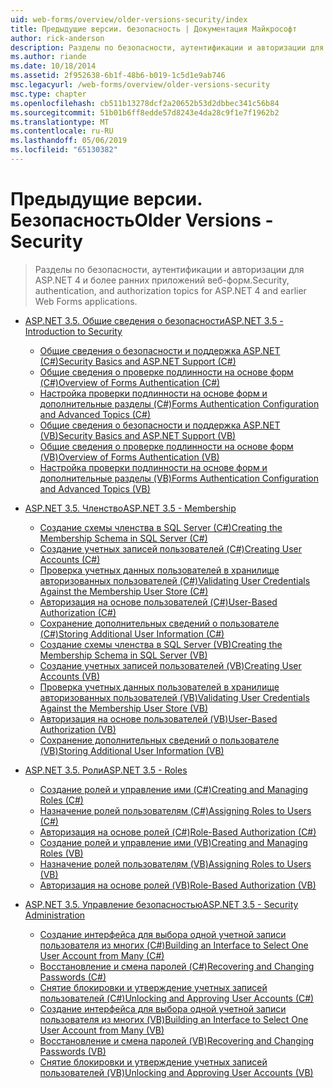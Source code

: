 ```yaml
---
uid: web-forms/overview/older-versions-security/index
title: Предыдущие версии. безопасность | Документация Майкрософт
author: rick-anderson
description: Разделы по безопасности, аутентификации и авторизации для ASP.NET 4 и более ранних приложений веб-форм.
ms.author: riande
ms.date: 10/18/2014
ms.assetid: 2f952638-6b1f-48b6-b019-1c5d1e9ab746
msc.legacyurl: /web-forms/overview/older-versions-security
msc.type: chapter
ms.openlocfilehash: cb511b13278dcf2a20652b53d2dbbec341c56b84
ms.sourcegitcommit: 51b01b6ff8edde57d8243e4da28c9f1e7f1962b2
ms.translationtype: MT
ms.contentlocale: ru-RU
ms.lasthandoff: 05/06/2019
ms.locfileid: "65130382"
---
```

# <a name="older-versions---security"></a><span data-ttu-id="876bf-103">Предыдущие версии. Безопасность</span><span class="sxs-lookup"><span data-stu-id="876bf-103">Older Versions - Security</span></span>

> <span data-ttu-id="876bf-104">Разделы по безопасности, аутентификации и авторизации для ASP.NET 4 и более ранних приложений веб-форм.</span><span class="sxs-lookup"><span data-stu-id="876bf-104">Security, authentication, and authorization topics for ASP.NET 4 and earlier Web Forms applications.</span></span>

- [<span data-ttu-id="876bf-105">ASP.NET 3.5. Общие сведения о безопасности</span><span class="sxs-lookup"><span data-stu-id="876bf-105">ASP.NET 3.5 - Introduction to Security</span></span>](introduction/index.md)

    - [<span data-ttu-id="876bf-106">Общие сведения о безопасности и поддержка ASP.NET (C#)</span><span class="sxs-lookup"><span data-stu-id="876bf-106">Security Basics and ASP.NET Support (C#)</span></span>](introduction/security-basics-and-asp-net-support-cs.md)
    - [<span data-ttu-id="876bf-107">Общие сведения о проверке подлинности на основе форм (C#)</span><span class="sxs-lookup"><span data-stu-id="876bf-107">Overview of Forms Authentication (C#)</span></span>](introduction/an-overview-of-forms-authentication-cs.md)
    - [<span data-ttu-id="876bf-108">Настройка проверки подлинности на основе форм и дополнительные разделы (C#)</span><span class="sxs-lookup"><span data-stu-id="876bf-108">Forms Authentication Configuration and Advanced Topics (C#)</span></span>](introduction/forms-authentication-configuration-and-advanced-topics-cs.md)
    - [<span data-ttu-id="876bf-109">Общие сведения о безопасности и поддержка ASP.NET (VB)</span><span class="sxs-lookup"><span data-stu-id="876bf-109">Security Basics and ASP.NET Support (VB)</span></span>](introduction/security-basics-and-asp-net-support-vb.md)
    - [<span data-ttu-id="876bf-110">Общие сведения о проверке подлинности на основе форм (VB)</span><span class="sxs-lookup"><span data-stu-id="876bf-110">Overview of Forms Authentication (VB)</span></span>](introduction/an-overview-of-forms-authentication-vb.md)
    - [<span data-ttu-id="876bf-111">Настройка проверки подлинности на основе форм и дополнительные разделы (VB)</span><span class="sxs-lookup"><span data-stu-id="876bf-111">Forms Authentication Configuration and Advanced Topics (VB)</span></span>](introduction/forms-authentication-configuration-and-advanced-topics-vb.md)
- [<span data-ttu-id="876bf-112">ASP.NET 3.5. Членство</span><span class="sxs-lookup"><span data-stu-id="876bf-112">ASP.NET 3.5 - Membership</span></span>](membership/index.md)

    - [<span data-ttu-id="876bf-113">Создание схемы членства в SQL Server (C#)</span><span class="sxs-lookup"><span data-stu-id="876bf-113">Creating the Membership Schema in SQL Server (C#)</span></span>](membership/creating-the-membership-schema-in-sql-server-cs.md)
    - [<span data-ttu-id="876bf-114">Создание учетных записей пользователей (C#)</span><span class="sxs-lookup"><span data-stu-id="876bf-114">Creating User Accounts (C#)</span></span>](membership/creating-user-accounts-cs.md)
    - [<span data-ttu-id="876bf-115">Проверка учетных данных пользователей в хранилище авторизованных пользователей (C#)</span><span class="sxs-lookup"><span data-stu-id="876bf-115">Validating User Credentials Against the Membership User Store (C#)</span></span>](membership/validating-user-credentials-against-the-membership-user-store-cs.md)
    - [<span data-ttu-id="876bf-116">Авторизация на основе пользователей (C#)</span><span class="sxs-lookup"><span data-stu-id="876bf-116">User-Based Authorization (C#)</span></span>](membership/user-based-authorization-cs.md)
    - [<span data-ttu-id="876bf-117">Сохранение дополнительных сведений о пользователе (C#)</span><span class="sxs-lookup"><span data-stu-id="876bf-117">Storing Additional User Information (C#)</span></span>](membership/storing-additional-user-information-cs.md)
    - [<span data-ttu-id="876bf-118">Создание схемы членства в SQL Server (VB)</span><span class="sxs-lookup"><span data-stu-id="876bf-118">Creating the Membership Schema in SQL Server (VB)</span></span>](membership/creating-the-membership-schema-in-sql-server-vb.md)
    - [<span data-ttu-id="876bf-119">Создание учетных записей пользователей (VB)</span><span class="sxs-lookup"><span data-stu-id="876bf-119">Creating User Accounts (VB)</span></span>](membership/creating-user-accounts-vb.md)
    - [<span data-ttu-id="876bf-120">Проверка учетных данных пользователей в хранилище авторизованных пользователей (VB)</span><span class="sxs-lookup"><span data-stu-id="876bf-120">Validating User Credentials Against the Membership User Store (VB)</span></span>](membership/validating-user-credentials-against-the-membership-user-store-vb.md)
    - [<span data-ttu-id="876bf-121">Авторизация на основе пользователей (VB)</span><span class="sxs-lookup"><span data-stu-id="876bf-121">User-Based Authorization (VB)</span></span>](membership/user-based-authorization-vb.md)
    - [<span data-ttu-id="876bf-122">Сохранение дополнительных сведений о пользователе (VB)</span><span class="sxs-lookup"><span data-stu-id="876bf-122">Storing Additional User Information (VB)</span></span>](membership/storing-additional-user-information-vb.md)
- [<span data-ttu-id="876bf-123">ASP.NET 3.5. Роли</span><span class="sxs-lookup"><span data-stu-id="876bf-123">ASP.NET 3.5 - Roles</span></span>](roles/index.md)

    - [<span data-ttu-id="876bf-124">Создание ролей и управление ими (C#)</span><span class="sxs-lookup"><span data-stu-id="876bf-124">Creating and Managing Roles (C#)</span></span>](roles/creating-and-managing-roles-cs.md)
    - [<span data-ttu-id="876bf-125">Назначение ролей пользователям (C#)</span><span class="sxs-lookup"><span data-stu-id="876bf-125">Assigning Roles to Users (C#)</span></span>](roles/assigning-roles-to-users-cs.md)
    - [<span data-ttu-id="876bf-126">Авторизация на основе ролей (C#)</span><span class="sxs-lookup"><span data-stu-id="876bf-126">Role-Based Authorization (C#)</span></span>](roles/role-based-authorization-cs.md)
    - [<span data-ttu-id="876bf-127">Создание ролей и управление ими (VB)</span><span class="sxs-lookup"><span data-stu-id="876bf-127">Creating and Managing Roles (VB)</span></span>](roles/creating-and-managing-roles-vb.md)
    - [<span data-ttu-id="876bf-128">Назначение ролей пользователям (VB)</span><span class="sxs-lookup"><span data-stu-id="876bf-128">Assigning Roles to Users (VB)</span></span>](roles/assigning-roles-to-users-vb.md)
    - [<span data-ttu-id="876bf-129">Авторизация на основе ролей (VB)</span><span class="sxs-lookup"><span data-stu-id="876bf-129">Role-Based Authorization (VB)</span></span>](roles/role-based-authorization-vb.md)
- [<span data-ttu-id="876bf-130">ASP.NET 3.5. Управление безопасностью</span><span class="sxs-lookup"><span data-stu-id="876bf-130">ASP.NET 3.5 - Security Administration</span></span>](admin/index.md)

    - [<span data-ttu-id="876bf-131">Создание интерфейса для выбора одной учетной записи пользователя из многих (C#)</span><span class="sxs-lookup"><span data-stu-id="876bf-131">Building an Interface to Select One User Account from Many (C#)</span></span>](admin/building-an-interface-to-select-one-user-account-from-many-cs.md)
    - [<span data-ttu-id="876bf-132">Восстановление и смена паролей (C#)</span><span class="sxs-lookup"><span data-stu-id="876bf-132">Recovering and Changing Passwords (C#)</span></span>](admin/recovering-and-changing-passwords-cs.md)
    - [<span data-ttu-id="876bf-133">Снятие блокировки и утверждение учетных записей пользователей (C#)</span><span class="sxs-lookup"><span data-stu-id="876bf-133">Unlocking and Approving User Accounts (C#)</span></span>](admin/unlocking-and-approving-user-accounts-cs.md)
    - [<span data-ttu-id="876bf-134">Создание интерфейса для выбора одной учетной записи пользователя из многих (VB)</span><span class="sxs-lookup"><span data-stu-id="876bf-134">Building an Interface to Select One User Account from Many (VB)</span></span>](admin/building-an-interface-to-select-one-user-account-from-many-vb.md)
    - [<span data-ttu-id="876bf-135">Восстановление и смена паролей (VB)</span><span class="sxs-lookup"><span data-stu-id="876bf-135">Recovering and Changing Passwords (VB)</span></span>](admin/recovering-and-changing-passwords-vb.md)
    - [<span data-ttu-id="876bf-136">Снятие блокировки и утверждение учетных записей пользователей (VB)</span><span class="sxs-lookup"><span data-stu-id="876bf-136">Unlocking and Approving User Accounts (VB)</span></span>](admin/unlocking-and-approving-user-accounts-vb.md)
